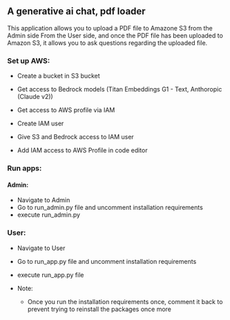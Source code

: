 ## A generative ai chat, pdf loader

This application allows you to upload a PDF file to Amazone S3 from the Admin side
From the User side, and once the PDF file has been uploaded to Amazon S3, it allows you to ask questions regarding the uploaded file.

### Set up AWS:
- Create a bucket in S3 bucket
- Get access to Bedrock models (Titan Embeddings G1 - Text, Anthoropic (Claude v2)) 
- Get access to AWS profile via IAM
- Create IAM user
- Give S3 and Bedrock access to IAM user

- Add IAM access to AWS Profile in code editor


### Run apps:

#### Admin:
- Navigate to Admin
- Go to run_admin.py file and uncomment installation requirements
- execute run_admin.py

### User:
- Navigate to User
- Go to run_app.py file and uncomment installation requirements
- execute run_app.py file

- Note:
  - Once you run the installation requirements once, comment it back to prevent trying to reinstall the packages once more
